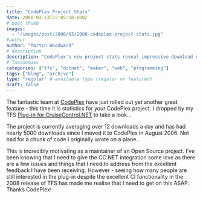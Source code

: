 ```yaml
---
title: "CodePlex Project Stats"
date: 2008-03-13T22:05:18.000Z
# post thumb
images:
  - "/images/post/2008/03/2008-codeplex-project-stats.jpg"
#author
author: "Martin Woodward"
# description
description: "CodePlex's new project stats reveal impressive download numbers, reigniting my motivation to enhance my TFS Plug-in for CruiseControl.NET."
# Taxonomies
categories: ["tfs", "dotnet", "maker", "web", "programming"]
tags: ["blog", "archive"]
type: "regular" # available type (regular or featured)
draft: false
---
```

The fantastic team at [CodePlex](http://www.codeplex.com/) have just rolled out yet another great feature - this time it is statistics for your CodePlex project.  I dropped by my TFS [Plug-in for CruiseControl.NET](http://www.codeplex.com/TFSCCNetPlugin) to take a look...  

[](http://www.codeplex.com/TFSCCNetPlugin/stats/view)   

The project is currently averaging over 12 downloads a day and has had nearly 5000 downloads since I moved it to CodePlex in August 2006.  Not bad for a chunk of code I originally wrote on a plane..  

This is incredibly motivating as a maintainer of an Open Source project.  I've been knowing that I need to give the CC.NET integration some love as there are a few issues and things that I need to address from the excellent feedback I have been receiving.  However - seeing how many people are still interested in the plug-in despite the excellent CI functionality in the 2008 release of TFS has made me realise that I need to get on this ASAP.  Thanks CodePlex!